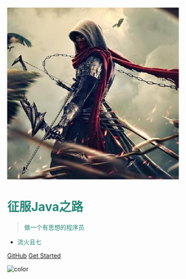 <!-- logo -->
![logo](image/faces.png)

# <font color=#278877>征服Java之路</font>

> <font color=#278877>做一个有思想的程序员</font>

* <font color=#278877>流火且七</font>

[GitHub](https://github.com/WiQin/ConqureJava)
[Get Started](README.md)

<!-- 背景色 -->
![color](#3b4c54)
